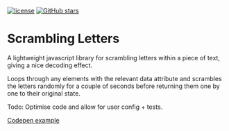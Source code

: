 
[![license](https://img.shields.io/github/license/recidvst/scrambling-letters.svg)]()
[![GitHub stars](https://img.shields.io/github/stars/Recidvst/scrambling-letters.svg)](https://github.com/Recidvst/scrambling-letters/stargazers)

# Scrambling Letters
A lightweight javascript library for scrambling letters within a piece of text, giving a nice decoding effect.

Loops through any elements with the relevant data attribute and scrambles the letters randomly for a couple of seconds before returning them one by one to their original state.

Todo: Optimise code and allow for user config + tests.

[Codepen example](https://codepen.io/Recidvst/pen/ZrjmJj "Scrambling Letters Codepen")
